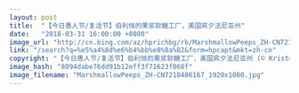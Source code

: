 ```yaml
---
layout: post
title:  "【今日愚人节/复活节】伯利恒的果浆软糖工厂，美国宾夕法尼亚州"
date:   "2018-03-31 16:00:00 +0800"
image_url: "http://cn.bing.com/az/hprichbg/rb/MarshmallowPeeps_ZH-CN7218406167_1920x1080.jpg"
link: "/search?q=%e5%a4%8d%e6%b4%bb%e8%8a%82&form=hpcapt&mkt=zh-cn"
copyright: "【今日愚人节/复活节】伯利恒的果浆软糖工厂，美国宾夕法尼亚州 (© Kristoffer Tripplaar/Alamy)"
image_hash: "8094dabe76dd91b12eff3f71623f068f"
image_filename: "MarshmallowPeeps_ZH-CN7218406167_1920x1080.jpg"
---
```

